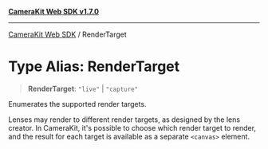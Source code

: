 [**CameraKit Web SDK v1.7.0**](../README.md)

***

[CameraKit Web SDK](../globals.md) / RenderTarget

# Type Alias: RenderTarget

> **RenderTarget**: `"live"` \| `"capture"`

Enumerates the supported render targets.

Lenses may render to different render targets, as designed by the lens creator. In CameraKit, it's possible to choose
which render target to render, and the result for each target is available as a separate `<canvas>` element.

